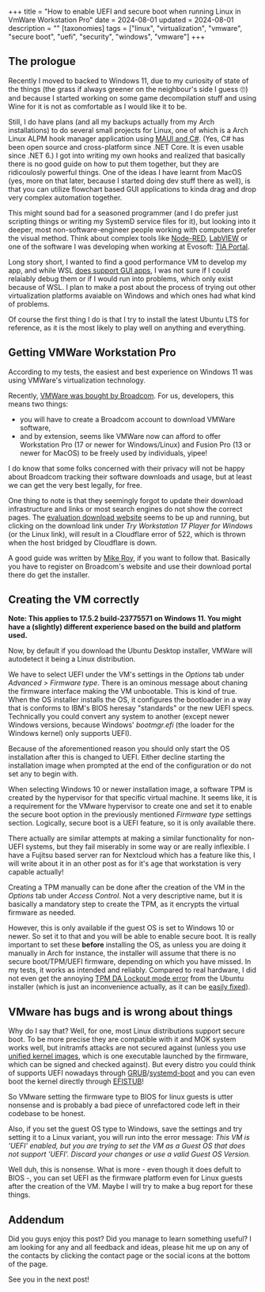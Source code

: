 +++
title = "How to enable UEFI and secure boot when running Linux in VmWare Workstation Pro"
date = 2024-08-01
updated = 2024-08-01
description = ""
[taxonomies]
tags = ["linux", "virtualization", "vmware", "secure boot", "uefi", "security", "windows", "vmware"]
+++

## The prologue

Recently I moved to backed to Windows 11, due to my curiosity of state of the things (the grass if always greener on the neighbour's side I guess 🙄) and because I started working on some game decompilation stuff and using Wine for it is not as comfortable as I would like it to be.

Still, I do have plans (and all my backups actually from my Arch installations) to do several small projects for Linux, one of which is a Arch Linux ALPM hook manager application using [MAUI and C#](https://dotnet.microsoft.com/en-us/apps/maui). (Yes, C# has been open source and cross-platform since .NET Core. It is even usable since .NET 6.) I got into writing my own hooks and realized that basically there is no good guide on how to put them together, but they are ridicoulosly powerful things. One of the ideas I have learnt from MacOS (yes, more on that later, because I started doing dev stuff there as well), is that you can utilize flowchart based GUI applications to kinda drag and drop very complex automation together.

This might sound bad for a seasoned programmer (and I do prefer just scripting things or writing my SystemD service files for it), but looking into it deeper, most non-software-engineer people working with computers prefer the visual method. Think about complex tools like [Node-RED](https://nodered.org/ "the Node-RED website"), [LabVIEW](https://www.ni.com/en/shop/labview.html "the LabVIEW website") or one of the software I was developing when working at Evosoft: [TIA Portal](https://www.siemens.com/global/en/products/automation/industry-software/automation-software/tia-portal.html "a tool for everything engineering").

Long story short, I wanted to find a good performance VM to develop my app, and while WSL [does support GUI apps](https://learn.microsoft.com/en-us/windows/wsl/tutorials/gui-apps), I was not sure if I could relaiably debug them or if I would run into problems, which only exist because of WSL. I plan to make a post about the process of trying out other virtualization platforms avaiable on Windows and which ones had what kind of problems.

Of course the first thing I do is that I try to install the latest Ubuntu LTS for reference, as it is the most likely to play well on anything and everything.

## Getting VMWare Workstation Pro

According to my tests, the easiest and best experience on Windows 11 was using VMWare's virtualization technology.

Recently, [VMWare was bought by Broadcom](https://investors.broadcom.com/news-releases/news-release-details/broadcom-completes-acquisition-vmware). For us, developers, this means two things:

* you will have to create a Broadcom account to download VMWare software,
* and by extension, seems like VMWare now can afford to offer Workstation Pro (17 or newer for Windows/Linux) and Fusion Pro (13 or newer for MacOS) to be freely used by individuals, yipee!

I do know that some folks concerned with their privacy will not be happy about Broadcom tracking their software downloads and usage, but at least we can get the very best legally, for free.

One thing to note is that they seemingly forgot to update their download infrastructure and links or most search engines do not show the correct pages. The [evaluation download website](https://www.vmware.com/info/workstation-player/evaluation) seems to be up and running, but clicking on the download link under *Try Workstation 17 Player for Windows* (or the Linux link), will result in a Cloudflare error of 522, which is thrown when the host bridged by Cloudflare is down.

A good guide was written by [Mike Roy](https://www.mikeroysoft.com/post/download-fusion-ws/), if you want to follow that. Basically you have to register on Broadcom's website and use their download portal there do get the installer.

## Creating the VM correctly

**Note: This applies to 17.5.2 build-23775571 on Windows 11. You might have a (slightly) different experience based on the build and platform used.**

Now, by default if you download the Ubuntu Desktop installer, VMWare will autodetect it being a Linux distribution.

We have to select UEFI under the VM's settings in the *Options* tab under *Advanced > Firmware type*. There is an ominous message about chaning the firmware interface making the VM unbootable. This is kind of true. When the OS installer installs the OS, it configures the bootloader in a way that is conforms to IBM's BIOS heresay "standards" or the new UEFI specs. Technically you could convert any system to another (except newer Windows versions, because Windows' *bootmgr.efi* (the loader for the Windows kernel) only supports UEFI).

Because of the aforementioned reason you should only start the OS installation after this is changed to UEFI. Either decline starting the installation image when prompted at the end of the configuration or do not set any to begin with.

When selecting Windows 10 or newer installation image, a software TPM is created by the hypervisor for that specific virtual machine. It seems like, it is a requirement for the VMware hypervisor to create one and set it to enable the secure boot option in the previously mentioned *Firmware type* settings section. Logically, secure boot is a UEFI feature, so it is only available there.

There actually are similar attempts at making a similar functionality for non-UEFI systems, but they fail miserably in some way or are really inflexible. I have a Fujitsu based server ran for Nextcloud which has a feature like this, I will write about it in an other post as for it's age that workstation is very capable actually!

Creating a TPM manually can be done after the creation of the VM in the *Options* tab under *Access Control*. Not a very descriptive name, but it is basically a mandatory step to create the TPM, as it encrypts the virtual firmware as needed.

However, this is only available if the guest OS is set to Windows 10 or newer. So set it to that and you will be able to enable secure boot. It is really important to set these **before** installing the OS, as unless you are doing it manually in Arch for instance, the installer will assume that there is no secure boot/TPM/UEFI firmware, depending on which you have missed. In my tests, it works as intended and reliably. Compared to real hardware, I did not even get the annoying [TPM DA Lockout mode error](https://superuser.com/questions/1404738/tpm-2-0-hardware-error-da-lockout-mode) from the Ubuntu installer (which is just an inconvenience actually, as it can be [easily fixed](https://ubuntu.com/core/docs/troubleshooting#heading--tpm-lockout)).

## VMware has bugs and is wrong about things

Why do I say that? Well, for one, most Linux distributions support secure boot. To be more precise they are compatible with it and MOK system works well, but initramfs attacks are not secured against (unless you use [unified kernel images](https://uapi-group.org/specifications/specs/unified_kernel_image/), which is one executable launched by the firmware, which can be signed and checked against). But every distro you could think of supports UEFI nowadays through [GRUB](https://www.gnu.org/software/grub/)/[systemd-boot](https://systemd.io/BOOT/) and you can even boot the kernel directly through [EFISTUB](https://wiki.archlinux.org/title/EFISTUB)!

So VMware setting the firmware type to BIOS for linux guests is utter nonsense and is probably a bad piece of unrefactored code left in their codebase to be honest.

Also, if you set the guest OS type to Windows, save the settings and try setting it to a Linux variant, you will run into the error message: *This VM is 'UEFI' enabled, but you are trying to set the VM as a Guest OS that does not support 'UEFI'. Discard your changes or use a valid Guest OS Version.*

Well duh, this is nonsense. What is more - even though it does defult to BIOS -, you can set UEFI as the firmware platform even for Linux guests after the creation of the VM. Maybe I will try to make a bug report for these things.

## Addendum

Did you guys enjoy this post? Did you manage to learn something useful? I am looking for any and all feedback and ideas, please hit me up on any of the contacts by clicking the contact page or the social icons at the bottom of the page.

See you in the next post!
